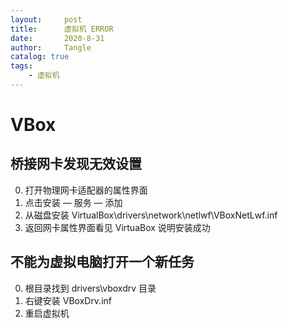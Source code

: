 ```yaml
---
layout:     post
title:      虚拟机 ERROR
date:       2020-8-31
author:     Tangle
catalog: true
tags:
    - 虚拟机
---
```


# VBox

## 桥接网卡发现无效设置

0. 打开物理网卡适配器的属性界面
0. 点击安装 — 服务 — 添加
0. 从磁盘安装 VirtualBox\drivers\network\netlwf\VBoxNetLwf.inf
0. 返回网卡属性界面看见 VirtuaBox 说明安装成功

## 不能为虚拟电脑打开一个新任务

0. 根目录找到 drivers\vboxdrv 目录
0. 右键安装 VBoxDrv.inf
0. 重启虚拟机
